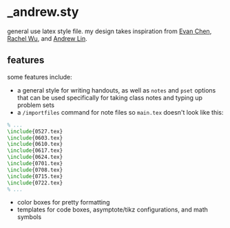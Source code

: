 # _andrew.sty

general use latex style file. my design takes inspiration from [Evan Chen](https://web.evanchen.cc/coursework.html), [Rachel Wu](https://people.csail.mit.edu/rmwu/notes.html), and [Andrew Lin](http://www.mit.edu/~lindrew/notes.html). 

## features 

some features include: 
- a general style for writing handouts, as well as ```notes``` and ```pset``` options that can be used specifically for taking class notes and typing up problem sets
- a ```/importfiles``` command for note files so ```main.tex``` doesn't look like this:
```tex
% ...
\include{0527.tex}
\include{0603.tex}
\include{0610.tex}
\include{0617.tex}
\include{0624.tex}
\include{0701.tex}
\include{0708.tex}
\include{0715.tex}
\include{0722.tex}
% ...
```
- color boxes for pretty formatting
- templates for code boxes, asymptote/tikz configurations, and math symbols
